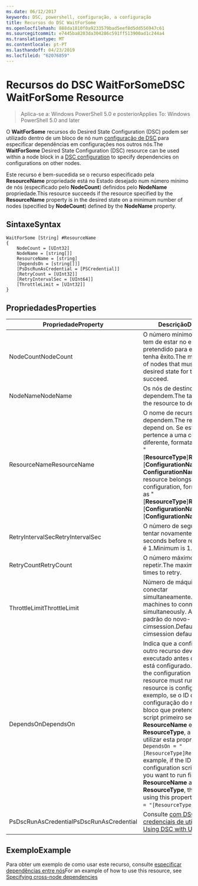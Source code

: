 ```yaml
---
ms.date: 06/12/2017
keywords: DSC, powershell, configuração, a configuração
title: Recursos do DSC WaitForSome
ms.openlocfilehash: 888da1810f0a9233579bad5eef8d5dd556947c61
ms.sourcegitcommit: e7445ba8203da304286c591ff513900ad1c244a4
ms.translationtype: MT
ms.contentlocale: pt-PT
ms.lasthandoff: 04/23/2019
ms.locfileid: "62076859"
---
```

# <a name="dsc-waitforsome-resource"></a><span data-ttu-id="0ec16-103">Recursos do DSC WaitForSome</span><span class="sxs-lookup"><span data-stu-id="0ec16-103">DSC WaitForSome Resource</span></span>

> <span data-ttu-id="0ec16-104">Aplica-se a: Windows PowerShell 5.0 e posterior</span><span class="sxs-lookup"><span data-stu-id="0ec16-104">Applies To: Windows PowerShell 5.0 and later</span></span>

<span data-ttu-id="0ec16-105">O **WaitForSome** recursos do Desired State Configuration (DSC) podem ser utilizado dentro de um bloco de nó num [configuração de DSC](../../../configurations/configurations.md) para especificar dependências em configurações nos outros nós.</span><span class="sxs-lookup"><span data-stu-id="0ec16-105">The **WaitForSome** Desired State Configuration (DSC) resource can be used within a node block in a [DSC configuration](../../../configurations/configurations.md) to specify dependencies on configurations on other nodes.</span></span>

<span data-ttu-id="0ec16-106">Este recurso é bem-sucedida se o recurso especificado pela **ResourceName** propriedade está no Estado desejado num número mínimo de nós (especificado pelo **NodeCount**) definidos pelo **NodeName**  propriedade.</span><span class="sxs-lookup"><span data-stu-id="0ec16-106">This resource succeeds if the resource specified by the **ResourceName** property is in the desired state on a minimum number of nodes (specified by **NodeCount**) defined by the **NodeName** property.</span></span>


## <a name="syntax"></a><span data-ttu-id="0ec16-107">Sintaxe</span><span class="sxs-lookup"><span data-stu-id="0ec16-107">Syntax</span></span>

```
WaitForSome [String] #ResourceName
{
    NodeCount = [UInt32]
    NodeName = [string[]]
    ResourceName = [string]
    [DependsOn = [string[]]]
    [PsDscRunAsCredential = [PSCredential]]
    [RetryCount = [UInt32]]
    [RetryIntervalSec = [UInt64]]
    [ThrottleLimit = [UInt32]]
}
```

## <a name="properties"></a><span data-ttu-id="0ec16-108">Propriedades</span><span class="sxs-lookup"><span data-stu-id="0ec16-108">Properties</span></span>

|  <span data-ttu-id="0ec16-109">Propriedade</span><span class="sxs-lookup"><span data-stu-id="0ec16-109">Property</span></span>  |  <span data-ttu-id="0ec16-110">Descrição</span><span class="sxs-lookup"><span data-stu-id="0ec16-110">Description</span></span>   |
|---|---|
| <span data-ttu-id="0ec16-111">NodeCount</span><span class="sxs-lookup"><span data-stu-id="0ec16-111">NodeCount</span></span>| <span data-ttu-id="0ec16-112">O número mínimo de nós que tem de estar no estado pretendido para este recurso tenha êxito.</span><span class="sxs-lookup"><span data-stu-id="0ec16-112">The minimum number of nodes that must be in the desired state for this resource to succeed.</span></span>|
| <span data-ttu-id="0ec16-113">NodeName</span><span class="sxs-lookup"><span data-stu-id="0ec16-113">NodeName</span></span>| <span data-ttu-id="0ec16-114">Os nós de destino do recurso a dependem.</span><span class="sxs-lookup"><span data-stu-id="0ec16-114">The target nodes of the resource to depend on.</span></span>|
| <span data-ttu-id="0ec16-115">ResourceName</span><span class="sxs-lookup"><span data-stu-id="0ec16-115">ResourceName</span></span>| <span data-ttu-id="0ec16-116">O nome de recurso a dependem.</span><span class="sxs-lookup"><span data-stu-id="0ec16-116">The resource name to depend on.</span></span> <span data-ttu-id="0ec16-117">Se este recurso pertence a uma configuração diferente, formatar o nome como "[__ResourceType__]__ResourceName__:: [__ConfigurationName__]:: [ __ConfigurationName__] "</span><span class="sxs-lookup"><span data-stu-id="0ec16-117">If this resource belongs to a different configuration, format the name as "[__ResourceType__]__ResourceName__::[__ConfigurationName__]::[__ConfigurationName__]"</span></span>|
| <span data-ttu-id="0ec16-118">RetryIntervalSec</span><span class="sxs-lookup"><span data-stu-id="0ec16-118">RetryIntervalSec</span></span>| <span data-ttu-id="0ec16-119">O número de segundos antes de tentar novamente.</span><span class="sxs-lookup"><span data-stu-id="0ec16-119">The number of seconds before retrying.</span></span> <span data-ttu-id="0ec16-120">Mínimo é 1.</span><span class="sxs-lookup"><span data-stu-id="0ec16-120">Minimum is 1.</span></span>|
| <span data-ttu-id="0ec16-121">RetryCount</span><span class="sxs-lookup"><span data-stu-id="0ec16-121">RetryCount</span></span>| <span data-ttu-id="0ec16-122">O número máximo de vezes a repetir.</span><span class="sxs-lookup"><span data-stu-id="0ec16-122">The maximum number of times to retry.</span></span>|
| <span data-ttu-id="0ec16-123">ThrottleLimit</span><span class="sxs-lookup"><span data-stu-id="0ec16-123">ThrottleLimit</span></span>| <span data-ttu-id="0ec16-124">Número de máquinas para se conectar simultaneamente.</span><span class="sxs-lookup"><span data-stu-id="0ec16-124">Number of machines to connect simultaneously.</span></span> <span data-ttu-id="0ec16-125">A predefinição é padrão do novo-cimsession.</span><span class="sxs-lookup"><span data-stu-id="0ec16-125">Default is new-cimsession default.</span></span>|
| <span data-ttu-id="0ec16-126">DependsOn</span><span class="sxs-lookup"><span data-stu-id="0ec16-126">DependsOn</span></span> | <span data-ttu-id="0ec16-127">Indica que a configuração de outro recurso deve ser executado antes deste recurso está configurado.</span><span class="sxs-lookup"><span data-stu-id="0ec16-127">Indicates that the configuration of another resource must run before this resource is configured.</span></span> <span data-ttu-id="0ec16-128">Por exemplo, se o ID da configuração do recurso do bloco que pretende executar script primeiro será __ResourceName__ e seu tipo é __ResourceType__, a sintaxe para utilizar esta propriedade é `DependsOn = "[ResourceType]ResourceName"`.</span><span class="sxs-lookup"><span data-stu-id="0ec16-128">For example, if the ID of the resource configuration script block that you want to run first is __ResourceName__ and its type is __ResourceType__, the syntax for using this property is `DependsOn = "[ResourceType]ResourceName"`.</span></span>|
| <span data-ttu-id="0ec16-129">PsDscRunAsCredential</span><span class="sxs-lookup"><span data-stu-id="0ec16-129">PsDscRunAsCredential</span></span> | <span data-ttu-id="0ec16-130">Consulte [com DSC com as credenciais de utilizador](https://docs.microsoft.com/powershell/dsc/runasuser)</span><span class="sxs-lookup"><span data-stu-id="0ec16-130">See [Using DSC with User Credentials](https://docs.microsoft.com/powershell/dsc/runasuser)</span></span> |

## <a name="example"></a><span data-ttu-id="0ec16-131">Exemplo</span><span class="sxs-lookup"><span data-stu-id="0ec16-131">Example</span></span>

<span data-ttu-id="0ec16-132">Para obter um exemplo de como usar este recurso, consulte [especificar dependências entre nós](../../../configurations/crossNodeDependencies.md)</span><span class="sxs-lookup"><span data-stu-id="0ec16-132">For an example of how to use this resource, see [Specifying cross-node dependencies](../../../configurations/crossNodeDependencies.md)</span></span>
